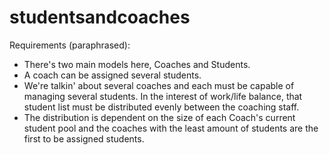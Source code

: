 # studentsandcoaches

Requirements (paraphrased):
* There's two main models here, Coaches and Students.
* A coach can be assigned several students.
* We're talkin' about several coaches and each must be capable of managing
  several students. In the interest of work/life balance, that student list must
  be distributed evenly between the coaching staff.
* The distribution is dependent on the size of each Coach's current student pool
  and the coaches with the least amount of students are the first to be assigned
  students.
